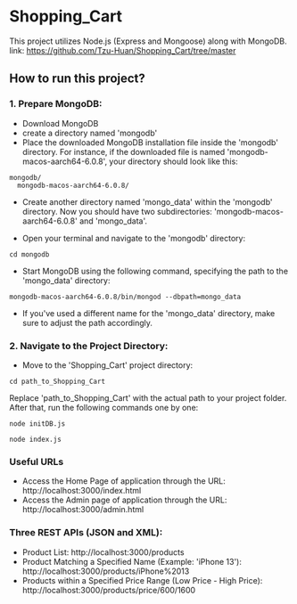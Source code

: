 # Shopping_Cart

This project utilizes Node.js (Express and Mongoose) along with MongoDB.
link: https://github.com/Tzu-Huan/Shopping_Cart/tree/master
## How to run this project?

### 1. Prepare MongoDB:
- Download MongoDB
- create a directory named 'mongodb'
- Place the downloaded MongoDB installation file inside the 'mongodb' directory. For instance, if the downloaded file is named 'mongodb-macos-aarch64-6.0.8', your directory should look like this:
```
mongodb/
  mongodb-macos-aarch64-6.0.8/
```
- Create another directory named 'mongo_data' within the 'mongodb' directory. Now you should have two subdirectories: 'mongodb-macos-aarch64-6.0.8' and 'mongo_data'.

- Open your terminal and navigate to the 'mongodb' directory:

```
cd mongodb
```
- Start MongoDB using the following command, specifying the path to the 'mongo_data' directory:

```
mongodb-macos-aarch64-6.0.8/bin/mongod --dbpath=mongo_data
```
- If you've used a different name for the 'mongo_data' directory, make sure to adjust the path accordingly.


### 2. Navigate to the Project Directory:
- Move to the 'Shopping_Cart' project directory:

```
cd path_to_Shopping_Cart
```
Replace 'path_to_Shopping_Cart' with the actual path to your project folder.
After that, run the following commands one by one:
```
node initDB.js
```
```
node index.js
```

### Useful URLs
- Access the Home Page of application through the URL: http://localhost:3000/index.html
- Access the Admin page of application through the URL: http://localhost:3000/admin.html
### Three REST APIs (JSON and XML):
- Product List: http://localhost:3000/products
- Product Matching a Specified Name (Example: 'iPhone 13'): http://localhost:3000/products/iPhone%2013
- Products within a Specified Price Range (Low Price - High Price): http://localhost:3000/products/price/600/1600